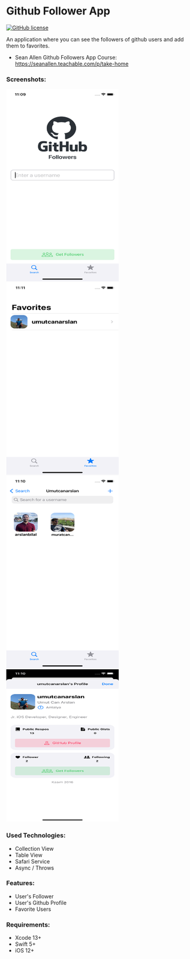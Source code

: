 # Github Follower App

[![GitHub license](https://img.shields.io/github/license/mashape/apistatus.svg)](https://github.com/aarifsumra/eigami/blob/develop/LICENSE)
 
An application where you can see the followers of github users and add them to favorites.

- Sean Allen Github Followers App Course:
https://seanallen.teachable.com/p/take-home

### Screenshots:
<img src="./GithubApp/Images/1.png" width="300" height="512">&nbsp;
<img src="./GithubApp/Images/2.png" width="300" height="512">&nbsp;
<img src="./GithubApp/Images/3.png" width="300" height="512">&nbsp;
<img src="./GithubApp/Images/4.png" width="300" height="406"><br>

### Used Technologies:
- Collection View
- Table View
- Safari Service
- Async / Throws  

### Features:
- User's Follower
- User's Github Profile
- Favorite Users

### Requirements:
- Xcode 13+
- Swift 5+
- iOS 12+
